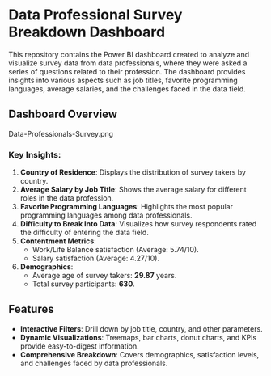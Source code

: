 # Data Professional Survey Breakdown Dashboard

This repository contains the Power BI dashboard created to analyze and visualize survey data from data professionals, where they were asked a series of questions related to their profession. The dashboard provides insights into various aspects such as job titles, favorite programming languages, average salaries, and the challenges faced in the data field.

## Dashboard Overview

Data-Professionals-Survey.png

### Key Insights:
1. **Country of Residence**: Displays the distribution of survey takers by country.
2. **Average Salary by Job Title**: Shows the average salary for different roles in the data profession.
3. **Favorite Programming Languages**: Highlights the most popular programming languages among data professionals.
4. **Difficulty to Break Into Data**: Visualizes how survey respondents rated the difficulty of entering the data field.
5. **Contentment Metrics**:
   - Work/Life Balance satisfaction (Average: 5.74/10).
   - Salary satisfaction (Average: 4.27/10).
6. **Demographics**:
   - Average age of survey takers: **29.87** years.
   - Total survey participants: **630**.

## Features

- **Interactive Filters**: Drill down by job title, country, and other parameters.
- **Dynamic Visualizations**: Treemaps, bar charts, donut charts, and KPIs provide easy-to-digest information.
- **Comprehensive Breakdown**: Covers demographics, satisfaction levels, and challenges faced by data professionals.
